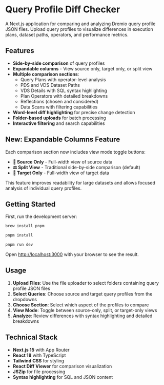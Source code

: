 # Query Profile Diff Checker

A Next.js application for comparing and analyzing Dremio query profile JSON files. Upload query profiles to visualize differences in execution plans, dataset paths, operators, and performance metrics.

## Features

- **Side-by-side comparison** of query profiles
- **Expandable columns** - View source only, target only, or split view
- **Multiple comparison sections**:
  - Query Plans with operator-level analysis
  - PDS and VDS Dataset Paths
  - VDS Details with SQL syntax highlighting
  - Plan Operators with detailed breakdowns
  - Reflections (chosen and considered)
  - Data Scans with filtering capabilities
- **Word-level diff highlighting** for precise change detection
- **Folder-based uploads** for batch processing
- **Interactive filtering** and search capabilities

## New: Expandable Columns Feature

Each comparison section now includes view mode toggle buttons:

- **📄 Source Only** - Full-width view of source data
- **⚖️ Split View** - Traditional side-by-side comparison (default)
- **📄 Target Only** - Full-width view of target data

This feature improves readability for large datasets and allows focused analysis of individual query profiles.

## Getting Started

First, run the development server:

```bash
brew install pnpm

pnpm install

pnpm run dev

```

Open [http://localhost:3000](http://localhost:3000) with your browser to see the result.

## Usage

1. **Upload Files**: Use the file uploader to select folders containing query profile JSON files
2. **Select Queries**: Choose source and target query profiles from the dropdowns
3. **Choose Section**: Select which aspect of the profiles to compare
4. **View Mode**: Toggle between source-only, split, or target-only views
5. **Analyze**: Review differences with syntax highlighting and detailed breakdowns

## Technical Stack

- **Next.js 15** with App Router
- **React 18** with TypeScript
- **Tailwind CSS** for styling
- **React Diff Viewer** for comparison visualization
- **JSZip** for file processing
- **Syntax highlighting** for SQL and JSON content


